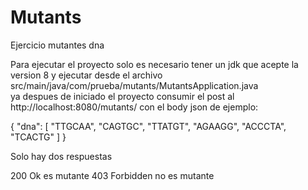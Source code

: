 # Mutants
Ejercicio mutantes dna

Para ejecutar el proyecto solo es necesario tener un jdk que acepte la version 8 
y ejecutar desde el archivo <br>src/main/java/com/prueba/mutants/MutantsApplication.java<br>
ya despues de iniciado el proyecto consumir el post al http://localhost:8080/mutants/ con el body json de ejemplo:

{
    "dna": [
        "TTGCAA",
        "CAGTGC",
        "TTATGT",
        "AGAAGG",
        "ACCCTA",
        "TCACTG"
    ]
}

Solo hay dos respuestas

200 Ok es mutante 
403 Forbidden no es mutante
